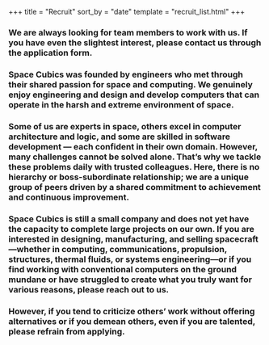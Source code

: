 +++
title = "Recruit"
sort_by = "date"
template = "recruit_list.html"
+++

### We are always looking for team members to work with us. If you have even the slightest interest, please contact us through the application form.

### Space Cubics was founded by engineers who met through their shared passion for space and computing. We genuinely enjoy engineering and design and develop computers that can operate in the harsh and extreme environment of space.

### Some of us are experts in space, others excel in computer architecture and logic, and some are skilled in software development — each confident in their own domain. However, many challenges cannot be solved alone. That’s why we tackle these problems daily with trusted colleagues. Here, there is no hierarchy or boss-subordinate relationship; we are a unique group of peers driven by a shared commitment to achievement and continuous improvement.

### Space Cubics is still a small company and does not yet have the capacity to complete large projects on our own. If you are interested in designing, manufacturing, and selling spacecraft—whether in computing, communications, propulsion, structures, thermal fluids, or systems engineering—or if you find working with conventional computers on the ground mundane or have struggled to create what you truly want for various reasons, please reach out to us.

### However, if you tend to criticize others’ work without offering alternatives or if you demean others, even if you are talented, please refrain from applying.
